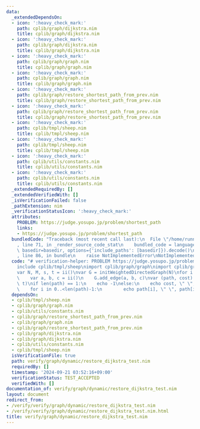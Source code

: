 ```yaml
---
data:
  _extendedDependsOn:
  - icon: ':heavy_check_mark:'
    path: cplib/graph/dijkstra.nim
    title: cplib/graph/dijkstra.nim
  - icon: ':heavy_check_mark:'
    path: cplib/graph/dijkstra.nim
    title: cplib/graph/dijkstra.nim
  - icon: ':heavy_check_mark:'
    path: cplib/graph/graph.nim
    title: cplib/graph/graph.nim
  - icon: ':heavy_check_mark:'
    path: cplib/graph/graph.nim
    title: cplib/graph/graph.nim
  - icon: ':heavy_check_mark:'
    path: cplib/graph/restore_shortest_path_from_prev.nim
    title: cplib/graph/restore_shortest_path_from_prev.nim
  - icon: ':heavy_check_mark:'
    path: cplib/graph/restore_shortest_path_from_prev.nim
    title: cplib/graph/restore_shortest_path_from_prev.nim
  - icon: ':heavy_check_mark:'
    path: cplib/tmpl/sheep.nim
    title: cplib/tmpl/sheep.nim
  - icon: ':heavy_check_mark:'
    path: cplib/tmpl/sheep.nim
    title: cplib/tmpl/sheep.nim
  - icon: ':heavy_check_mark:'
    path: cplib/utils/constants.nim
    title: cplib/utils/constants.nim
  - icon: ':heavy_check_mark:'
    path: cplib/utils/constants.nim
    title: cplib/utils/constants.nim
  _extendedRequiredBy: []
  _extendedVerifiedWith: []
  _isVerificationFailed: false
  _pathExtension: nim
  _verificationStatusIcon: ':heavy_check_mark:'
  attributes:
    PROBLEM: https://judge.yosupo.jp/problem/shortest_path
    links:
    - https://judge.yosupo.jp/problem/shortest_path
  bundledCode: "Traceback (most recent call last):\n  File \"/home/runner/.local/lib/python3.10/site-packages/onlinejudge_verify/documentation/build.py\"\
    , line 71, in _render_source_code_stat\n    bundled_code = language.bundle(stat.path,\
    \ basedir=basedir, options={'include_paths': [basedir]}).decode()\n  File \"/home/runner/.local/lib/python3.10/site-packages/onlinejudge_verify/languages/nim.py\"\
    , line 86, in bundle\n    raise NotImplementedError\nNotImplementedError\n"
  code: "# verification-helper: PROBLEM https://judge.yosupo.jp/problem/shortest_path\n\
    include cplib/tmpl/sheep\nimport cplib/graph/graph\nimport cplib/graph/dijkstra\n\
    var N, M, s, t = ii()\nvar G = initWeightedDirectedGraph(N)\nfor i in 0..<M:\n\
    \    var a, b, c = ii()\n    G.add_edge(a, b, c)\nvar (path, cost) = G.shortest_path_dijkstra(s,\
    \ t)\nif len(path) == 1:\n    echo -1\nelse:\n    echo cost, \" \", len(path)-1\n\
    \    for i in 0..<len(path)-1:\n        echo path[i], \" \", path[i+1]\n"
  dependsOn:
  - cplib/tmpl/sheep.nim
  - cplib/graph/graph.nim
  - cplib/utils/constants.nim
  - cplib/graph/restore_shortest_path_from_prev.nim
  - cplib/graph/graph.nim
  - cplib/graph/restore_shortest_path_from_prev.nim
  - cplib/graph/dijkstra.nim
  - cplib/graph/dijkstra.nim
  - cplib/utils/constants.nim
  - cplib/tmpl/sheep.nim
  isVerificationFile: true
  path: verify/graph/dynamic/restore_dijkstra_test.nim
  requiredBy: []
  timestamp: '2024-09-21 03:52:16+09:00'
  verificationStatus: TEST_ACCEPTED
  verifiedWith: []
documentation_of: verify/graph/dynamic/restore_dijkstra_test.nim
layout: document
redirect_from:
- /verify/verify/graph/dynamic/restore_dijkstra_test.nim
- /verify/verify/graph/dynamic/restore_dijkstra_test.nim.html
title: verify/graph/dynamic/restore_dijkstra_test.nim
---
```

